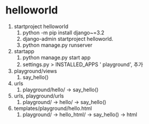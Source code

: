# helloworld
1. startproject helloworld
   1. python -m pip install django~=3.2
   2. django-admin startproject helloworld.
   3. python manage.py runserver
2. startapp
   1. python manage.py start app
   2. settings.py > INSTALLED_APPS ' playground', 추가
3. playground/views
   1. say_hello()
4. urls
   1. playground/hello/ -> say_hello()
5. urls, playground/urls
   1. playground/ -> hello/ -> say_hello()
6. templates/playground/hello.html
   1. playground/ -> hello_html/ -> say_hello() -> html